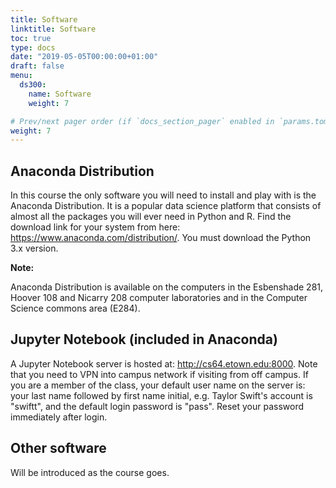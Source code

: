 ```yaml
---
title: Software
linktitle: Software
toc: true
type: docs
date: "2019-05-05T00:00:00+01:00"
draft: false
menu:
  ds300:
    name: Software
    weight: 7

# Prev/next pager order (if `docs_section_pager` enabled in `params.toml`)
weight: 7
---
```


## Anaconda Distribution

In this course the only software you will need to install and play with is the Anaconda Distribution. It is a popular data science platform that consists of almost all the packages you will ever need in Python and R. Find the download link for your system from here: https://www.anaconda.com/distribution/. You must download the Python 3.x version.

**Note:**

Anaconda Distribution is available on the computers in the Esbenshade 281, Hoover 108 and Nicarry 208 computer laboratories and in the Computer Science commons area (E284).

## Jupyter Notebook (included in Anaconda)

A Jupyter Notebook server is hosted at: http://cs64.etown.edu:8000. Note that you need to VPN into campus network if visiting from off campus. If you are a member of the class, your default user name on the server is: your last name followed by first name initial, e.g. Taylor Swift's account is "swiftt", and the default login password is "pass". Reset your password immediately after login.

## Other software

Will be introduced as the course goes.
